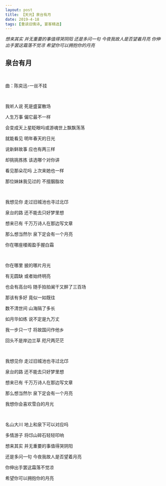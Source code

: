 ```yaml
---
layout: post
title: 【天光】泉台有月
date: 2019-4-18
tags: [重读旧情诗, 宴客精选]
---
```


*想来其实 并无重要的事值得哭阴阳 还是多问一句 今夜我故人是否望着月亮 你伸出手罢这霜落不觉凉 希望你可以拥抱你的月亮*

## 泉台有月

<br>

曲：陈奕迅-一丝不挂

<br>

我听人说 死是盛宴散场

人生万事 偏它最不一样

会变成天上星眨眼吗或游魂世上飘飘荡荡

就能看见 明年春天的日光

说新鲜故事 应也有两三样

却挑挑拣拣 该选哪个对你讲

看见那朵花吗 上次来她也一样

那位妹妹我见过的 不擅胭脂妆

<br>

我想见你 走过旧城池也寻过北邙

泉台的路 还不能去只好梦里想

想来已有 千万万诗人在那边写文章

那么想当然尔 泉下定会有一个月亮

你在哪座楼阁盈手握白霜

<br>

你在哪里 披的哪片月光

有无圆缺 或者始终明亮

也会有高台吗 随手拍拍阑干又醉了三百场

那该有多好 竟似一如既往

数不清世间 山海隔了多长

如月华如练 说不定是九万丈

我一步只一寸 将故国问作他乡

回头不是岸边兰草 咫尺两茫茫

<br>

我想见你 走过旧城池也寻过北邙

泉台的路 还不能去只好梦里想

想来已有 千万万诗人在那边写文章

那么想当然尔 泉下定会有一个月亮

我想你会喜欢雪白的月光

<br>

名山大川 地上和泉下可以对应吗

多情游子 将邙山碎石轻轻叩响

想来其实 并无重要的事值得哭阴阳

还是多问一句 今夜我故人是否望着月亮

你伸出手罢这霜落不觉凉

希望你可以拥抱你的月亮

<br>
<br>
